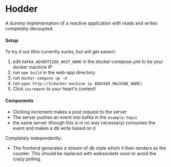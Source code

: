 # Hodder

A dummy implementation of a reactive application with reads and writes completely decoupled.

#### Setup

To try it out (this currently sucks, but will get easier):

1. edit `KAFKA_ADVERTISED_HOST_NAME` in the docker-compose.yml to be your docker machine IP
2. run `npm build` in the web-app directory
3. run `docker-compose up -d`
4. run `open http://$(docker-machine ip $DOCKER_MACHINE_NAME)`
5. Click `increment` to your heart's content!

#### Components

* Clicking increment makes a post request to the server
* The server pushes an event into kafka in the `example-topic`
* the same server (though this is in no way necessary) consumes the event and makes a db write based on it

Completely independently:

* The frontend generates a stream of db state which it then renders as the counter. This should be replaced with websockets soon to avoid the crazy polling.

 
